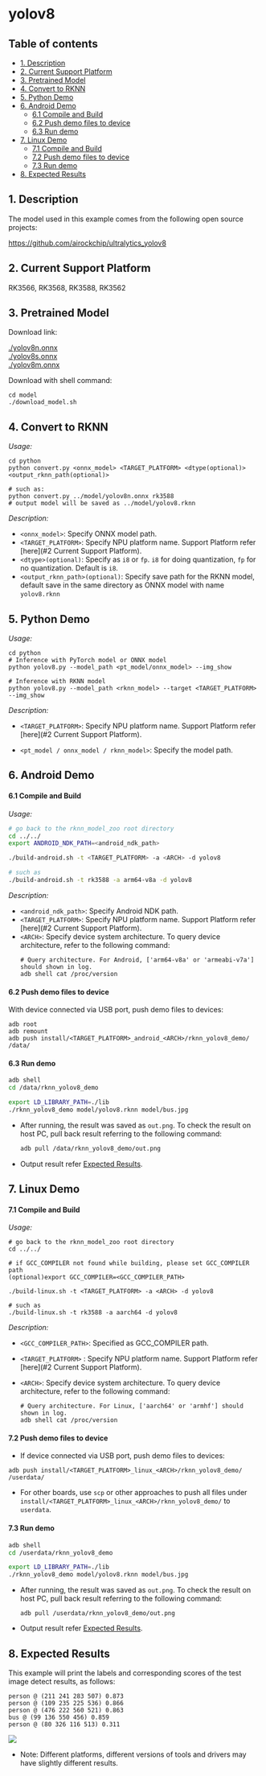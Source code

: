 # yolov8

## Table of contents

- [1. Description](#1-description)
- [2. Current Support Platform](#2-current-support-platform)
- [3. Pretrained Model](#3-pretrained-model)
- [4. Convert to RKNN](#4-convert-to-rknn)
- [5. Python Demo](#5-python-demo)
- [6. Android Demo](#6-android-demo)
  - [6.1 Compile and Build](#61-compile-and-build)
  - [6.2 Push demo files to device](#62-push-demo-files-to-device)
  - [6.3 Run demo](#63-run-demo)
- [7. Linux Demo](#7-linux-demo)
  - [7.1 Compile and Build](#71-compile-and-build)
  - [7.2 Push demo files to device](#72-push-demo-files-to-device)
  - [7.3 Run demo](#73-run-demo)
- [8. Expected Results](#8-expected-results)



## 1. Description

The model used in this example comes from the following open source projects:  

https://github.com/airockchip/ultralytics_yolov8



## 2. Current Support Platform

RK3566, RK3568, RK3588, RK3562



## 3. Pretrained Model

Download link: 

[./yolov8n.onnx](https://ftrg.zbox.filez.com/v2/delivery/data/ec1c6f44f8c24155875ac5bce7aa6b3c/examples/yolov8/yolov8n.onnx)<br />[./yolov8s.onnx](https://ftrg.zbox.filez.com/v2/delivery/data/ec1c6f44f8c24155875ac5bce7aa6b3c/examples/yolov8/yolov8s.onnx)<br />[./yolov8m.onnx](https://ftrg.zbox.filez.com/v2/delivery/data/ec1c6f44f8c24155875ac5bce7aa6b3c/examples/yolov8/yolov8m.onnx)

Download with shell command:

```
cd model
./download_model.sh
```



## 4. Convert to RKNN

*Usage:*

```shell
cd python
python convert.py <onnx_model> <TARGET_PLATFORM> <dtype(optional)> <output_rknn_path(optional)>

# such as: 
python convert.py ../model/yolov8n.onnx rk3588
# output model will be saved as ../model/yolov8.rknn
```

*Description:*

- `<onnx_model>`: Specify ONNX model path.
- `<TARGET_PLATFORM>`: Specify NPU platform name. Support Platform refer [here](#2 Current Support Platform).
- `<dtype>(optional)`: Specify as `i8` or `fp`. `i8` for doing quantization, `fp` for no quantization. Default is `i8`.
- `<output_rknn_path>(optional)`: Specify save path for the RKNN model, default save in the same directory as ONNX model with name `yolov8.rknn`



## 5. Python Demo

*Usage:*

```shell
cd python
# Inference with PyTorch model or ONNX model
python yolov8.py --model_path <pt_model/onnx_model> --img_show

# Inference with RKNN model
python yolov8.py --model_path <rknn_model> --target <TARGET_PLATFORM> --img_show
```

*Description:*

- `<TARGET_PLATFORM>`: Specify NPU platform name. Support Platform refer [here](#2 Current Support Platform).

- `<pt_model / onnx_model / rknn_model>`: Specify the model path.



## 6. Android Demo

#### 6.1 Compile and Build

*Usage:*

```sh
# go back to the rknn_model_zoo root directory
cd ../../
export ANDROID_NDK_PATH=<android_ndk_path>

./build-android.sh -t <TARGET_PLATFORM> -a <ARCH> -d yolov8

# such as 
./build-android.sh -t rk3588 -a arm64-v8a -d yolov8
```

*Description:*
- `<android_ndk_path>`: Specify Android NDK path.
- `<TARGET_PLATFORM>`: Specify NPU platform name. Support Platform refer [here](#2 Current Support Platform).
- `<ARCH>`: Specify device system architecture. To query device architecture, refer to the following command:
	```shell
	# Query architecture. For Android, ['arm64-v8a' or 'armeabi-v7a'] should shown in log.
	adb shell cat /proc/version
	```

#### 6.2 Push demo files to device

With device connected via USB port, push demo files to devices:

```shell
adb root
adb remount
adb push install/<TARGET_PLATFORM>_android_<ARCH>/rknn_yolov8_demo/ /data/
```

#### 6.3 Run demo

```sh
adb shell
cd /data/rknn_yolov8_demo

export LD_LIBRARY_PATH=./lib
./rknn_yolov8_demo model/yolov8.rknn model/bus.jpg
```

- After running, the result was saved as `out.png`. To check the result on host PC, pull back result referring to the following command: 

  ```sh
  adb pull /data/rknn_yolov8_demo/out.png
  ```

- Output result refer [Expected Results](#8-expected-results).



## 7. Linux Demo

#### 7.1 Compile and Build

*Usage:*

```shell
# go back to the rknn_model_zoo root directory
cd ../../

# if GCC_COMPILER not found while building, please set GCC_COMPILER path
(optional)export GCC_COMPILER=<GCC_COMPILER_PATH>

./build-linux.sh -t <TARGET_PLATFORM> -a <ARCH> -d yolov8

# such as 
./build-linux.sh -t rk3588 -a aarch64 -d yolov8
```

*Description:*

- `<GCC_COMPILER_PATH>`: Specified as GCC_COMPILER path.
- `<TARGET_PLATFORM>` : Specify NPU platform name. Support Platform refer [here](#2 Current Support Platform).
- `<ARCH>`: Specify device system architecture. To query device architecture, refer to the following command: 
  
  ```shell
  # Query architecture. For Linux, ['aarch64' or 'armhf'] should shown in log.
  adb shell cat /proc/version
  ```

#### 7.2 Push demo files to device

- If device connected via USB port, push demo files to devices:

```shell
adb push install/<TARGET_PLATFORM>_linux_<ARCH>/rknn_yolov8_demo/ /userdata/
```

- For other boards, use `scp` or other approaches to push all files under `install/<TARGET_PLATFORM>_linux_<ARCH>/rknn_yolov8_demo/` to `userdata`.

#### 7.3 Run demo

```sh
adb shell
cd /userdata/rknn_yolov8_demo

export LD_LIBRARY_PATH=./lib
./rknn_yolov8_demo model/yolov8.rknn model/bus.jpg
```

- After running, the result was saved as `out.png`. To check the result on host PC, pull back result referring to the following command: 

  ```
  adb pull /userdata/rknn_yolov8_demo/out.png
  ```

- Output result refer [Expected Results](#8-expected-results).



## 8. Expected Results

This example will print the labels and corresponding scores of the test image detect results, as follows:

```
person @ (211 241 283 507) 0.873
person @ (109 235 225 536) 0.866
person @ (476 222 560 521) 0.863
bus @ (99 136 550 456) 0.859
person @ (80 326 116 513) 0.311
```

<img src="result.png">

- Note: Different platforms, different versions of tools and drivers may have slightly different results.